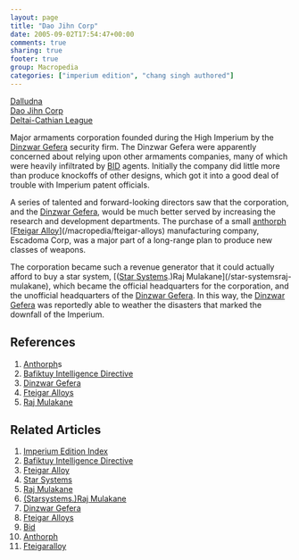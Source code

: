 ```yaml
---
layout: page
title: "Dao Jihn Corp"
date: 2005-09-02T17:54:47+00:00
comments: true
sharing: true
footer: true
group: Macropedia
categories: ["imperium edition", "chang singh authored"]
---
```


<div class='row'>
	<div class='col-md-4'><a href='/macropedia/dalludna'>Dalludna</a></div>
	<div class='col-md-4'><a href='/macropedia/dao-jihn-corp'>Dao Jihn Corp</a></div>
	<div class='col-md-4'><a href='/macropedia/deltai-cathian-league'>Deltai-Cathian League</a></div>
</div>


Major armaments corporation founded during the High Imperium by the [Dinzwar Gefera](/macropedia/dinzwar-gefera) security firm.  The Dinzwar Gefera were apparently concerned about relying upon other armaments companies, many of which were heavily infiltrated by [BID](/macropedia/bafiktuy-intelligence-directive) agents.  Initially the company did little more than produce knockoffs of other designs, which got it into a good deal of trouble with Imperium patent officials.

A series of talented and forward-looking directors saw that the corporation, and the [Dinzwar Gefera](/macropedia/dinzwar-gefera), would be much better served by increasing the research and development departments.  The purchase of a small [anthorph](/macropedia/anthorph) [[Fteigar Alloy](/macropedia/fteigar-alloy)](/macropedia/fteigar-alloys) manufacturing company, Escadoma Corp, was a major part of a long-range plan to produce new classes of weapons.

The corporation became such a revenue generator that it could actually afford to buy a star system, [([Star Systems](/macropedia/star-systems).)Raj Mulakane](/star-systemsraj-mulakane), which became the official headquarters for the corporation, and the unofficial headquarters of the [Dinzwar Gefera](/macropedia/dinzwar-gefera).  In this way, the [Dinzwar Gefera](/macropedia/dinzwar-gefera) was reportedly able to weather the disasters that marked the downfall of the Imperium.

## References
1. [Anthorph](/macropedia/anthorph)s
1. [Bafiktuy Intelligence Directive](/macropedia/bafiktuy-intelligence-directive)
1. [Dinzwar Gefera](/macropedia/dinzwar-gefera)
1. [Fteigar Alloys](/macropedia/fteigar-alloys)
1. [Raj Mulakane](/star-systems/raj-mulakane)

## Related Articles

1. [Imperium Edition Index](/macropedia/imperium-edition-index)
2. [Bafiktuy Intelligence Directive](/macropedia/bafiktuy-intelligence-directive)
3. [Fteigar Alloy](/macropedia/fteigar-alloy)
4. [Star Systems](/macropedia/star-systems)
5. [Raj Mulakane](/star-systems/raj-mulakane)
6. [(Starsystems.)Raj Mulakane](/star-systemsraj-mulakane)
7. [Dinzwar Gefera](/macropedia/dinzwar-gefera)
8. [Fteigar Alloys](/macropedia/fteigar-alloys)
9. [Bid](/macropedia/bafiktuy-intelligence-directive)
10. [Anthorph](/macropedia/anthorph)
11. [Fteigaralloy](/macropedia/fteigar-alloys)



 
